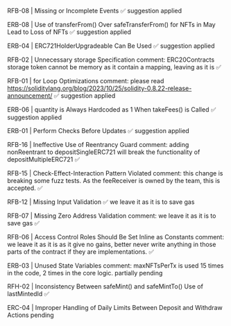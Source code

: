 RFB-08 | Missing or Incomplete Events
✅ suggestion applied

ERB-08 | Use of transferFrom() Over safeTransferFrom() for NFTs in May Lead to Loss of NFTs
✅ suggestion applied

ERB-04 | ERC721HolderUpgradeable Can Be Used
✅ suggestion applied

RFB-02 | Unnecessary storage Specification
comment: ERC20Contracts storage token cannot be memory as it contain a mapping, leaving as it is
✅

RFB-01 | for Loop Optimizations
comment: please read https://soliditylang.org/blog/2023/10/25/solidity-0.8.22-release-announcement/
✅ suggestion applied

ERB-06 | quantity is Always Hardcoded as 1 When takeFees() is Called
✅ suggestion applied

ERB-01 | Perform Checks Before Updates
✅ suggestion applied

RFB-16 | Ineffective Use of Reentrancy Guard
comment: adding nonReentrant to depositSingleERC721 will break the functionality of  depositMultipleERC721
✅

RFB-15 | Check-Effect-Interaction Pattern Violated
comment: this change is breaking some fuzz tests.
As the feeReceiver is owned by the team, this is accepted.
✅

RFB-12 | Missing Input Validation
✅ we leave it as it is to save gas

RFB-07 | Missing Zero Address Validation
comment: we leave it as it is to save gas
✅

RFB-06 | Access Control Roles Should Be Set Inline as Constants
comment: we leave it as it is as it give no gains,
better never write anything in those parts of the contract if they are implementations.
✅

ERB-03 | Unused State Variables
comment: maxNFTsPerTx is used 15 times in the code, 2 times in the core logic.
partially pending

RFH-02 | Inconsistency Between safeMint() and safeMintTo() Use of lastMintedId
✅

ERC-04 | Improper Handling of Daily Limits Between Deposit and Withdraw Actions
pending